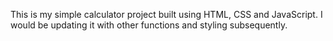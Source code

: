 This is my simple calculator project built using HTML, CSS and JavaScript. I would be updating it with other functions and styling subsequently.